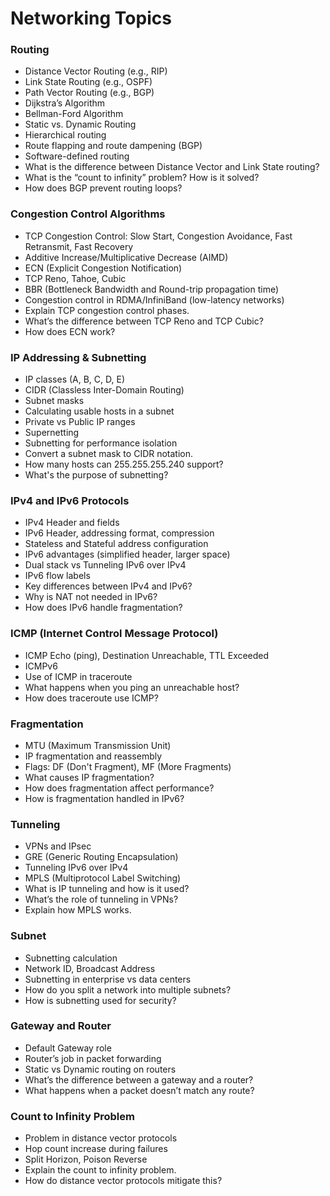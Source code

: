 # Networking Topics

### **Routing**
- Distance Vector Routing (e.g., RIP)
- Link State Routing (e.g., OSPF)
- Path Vector Routing (e.g., BGP)
- Dijkstra’s Algorithm
- Bellman-Ford Algorithm
- Static vs. Dynamic Routing
- Hierarchical routing
- Route flapping and route dampening (BGP)
- Software-defined routing
- What is the difference between Distance Vector and Link State routing?
- What is the “count to infinity” problem? How is it solved?
- How does BGP prevent routing loops?

### **Congestion Control Algorithms**
- TCP Congestion Control: Slow Start, Congestion Avoidance, Fast Retransmit, Fast Recovery
- Additive Increase/Multiplicative Decrease (AIMD)
- ECN (Explicit Congestion Notification)
- TCP Reno, Tahoe, Cubic
- BBR (Bottleneck Bandwidth and Round-trip propagation time)
- Congestion control in RDMA/InfiniBand (low-latency networks)
- Explain TCP congestion control phases.
- What’s the difference between TCP Reno and TCP Cubic?
- How does ECN work?

### **IP Addressing & Subnetting**
- IP classes (A, B, C, D, E)
- CIDR (Classless Inter-Domain Routing)
- Subnet masks
- Calculating usable hosts in a subnet
- Private vs Public IP ranges
- Supernetting
- Subnetting for performance isolation
- Convert a subnet mask to CIDR notation.
- How many hosts can 255.255.255.240 support?
- What's the purpose of subnetting?

### **IPv4 and IPv6 Protocols**
- IPv4 Header and fields
- IPv6 Header, addressing format, compression
- Stateless and Stateful address configuration
- IPv6 advantages (simplified header, larger space)
- Dual stack vs Tunneling IPv6 over IPv4
- IPv6 flow labels
- Key differences between IPv4 and IPv6?
- Why is NAT not needed in IPv6?
- How does IPv6 handle fragmentation?

### **ICMP (Internet Control Message Protocol)**
- ICMP Echo (ping), Destination Unreachable, TTL Exceeded
- ICMPv6
- Use of ICMP in traceroute
- What happens when you ping an unreachable host?
- How does traceroute use ICMP?

### **Fragmentation**
- MTU (Maximum Transmission Unit)
- IP fragmentation and reassembly
- Flags: DF (Don't Fragment), MF (More Fragments)
- What causes IP fragmentation?
- How does fragmentation affect performance?
- How is fragmentation handled in IPv6?

### **Tunneling**
- VPNs and IPsec
- GRE (Generic Routing Encapsulation)
- Tunneling IPv6 over IPv4
- MPLS (Multiprotocol Label Switching)
- What is IP tunneling and how is it used?
- What’s the role of tunneling in VPNs?
- Explain how MPLS works.

### **Subnet**
- Subnetting calculation
- Network ID, Broadcast Address
- Subnetting in enterprise vs data centers
- How do you split a network into multiple subnets?
- How is subnetting used for security?

### **Gateway and Router**
- Default Gateway role
- Router’s job in packet forwarding
- Static vs Dynamic routing on routers
- What’s the difference between a gateway and a router?
- What happens when a packet doesn’t match any route?

### **Count to Infinity Problem**
- Problem in distance vector protocols
- Hop count increase during failures
- Split Horizon, Poison Reverse
- Explain the count to infinity problem.
- How do distance vector protocols mitigate this?
